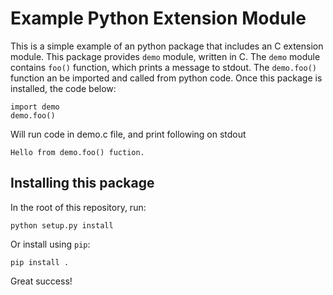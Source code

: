 # Example Python Extension Module

This is a simple example of an python package that includes an C extension module.
This package provides `demo` module, written in C.
The `demo` module contains `foo()` function, which prints a message to stdout.
The `demo.foo()` function an be imported and called from python code.
Once this package is installed, the code below:

    import demo
    demo.foo()

Will run code in demo.c file, and print following on stdout

    Hello from demo.foo() fuction.

## Installing this package

In the root of this repository, run:

    python setup.py install

Or install using `pip`:

    pip install .

Great success!